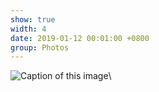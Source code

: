 ```yaml
---
show: true
width: 4
date: 2019-01-12 00:01:00 +0800
group: Photos
---
```

<div>
  <img data-src="https://firebasestorage.googleapis.com/v0/b/academic-website-d2e05.firebasestorage.app/o/im29.jpeg?alt=media&token=93e4d2f6-8d62-414d-9a49-ceb4400913c6" class="lazy w-100 rounded" src="{{ '/assets/images/empty_300x200.png' | relative_url }}" data-toggle="tooltip" data-placement="top" title="Caption of this image">\
</div>

